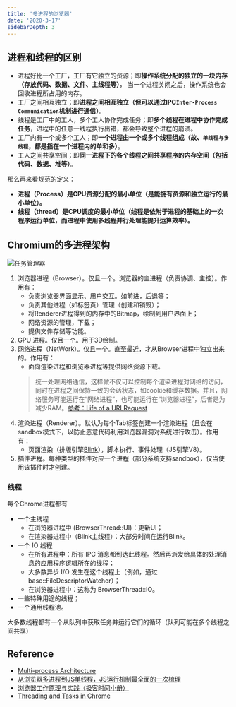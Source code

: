 ```yaml
---
title: '多进程的浏览器'
date: '2020-3-17'
sidebarDepth: 3
---
```


## 进程和线程的区别

- 进程好比一个工厂，工厂有它独立的资源；即**操作系统分配的独立的一块内存（存放代码、数据、文件、主线程等）**，
当一个进程关闭之后，操作系统也会回收进程所占用的内存。
- 工厂之间相互独立；即**进程之间相互独立（但可以通过IPC`Inter-Process Communication`机制进行通信）**。
- 线程是工厂中的工人，多个工人协作完成任务；即**多个线程在进程中协作完成任务**，进程中的任意一线程执行出错，都会导致整个进程的崩溃。
- 工厂内有一个或多个工人；即**一个进程由一个或多个线程组成（故、`单线程与多线程`，都是指在一个进程内的单和多）**。
- 工人之间共享空间；即**同一进程下的各个线程之间共享程序的内存空间（包括代码、数据、堆等）**。

那么再来看规范的定义：

- **进程（Process）是CPU资源分配的最小单位（是能拥有资源和独立运行的最小单位）。**
- **线程（thread）是CPU调度的最小单位（线程是依附于进程的基础上的一次程序运行单位，而进程中使用多线程并行处理能提升运算效率）。**

## Chromium的多进程架构

![任务管理器](../../../.imgs/process-mgmt.png)

1. 浏览器进程（Browser）。仅且一个。浏览器的主进程（负责协调、主控）。作用有：
    - 负责浏览器界面显示、用户交互。如前进，后退等；
    - 负责其他进程（如标签页）管理（创建和销毁）；
    - 将Renderer进程得到的内存中的Bitmap，绘制到用户界面上；
    - 网络资源的管理，下载；
    - 提供文件存储等功能。
2. GPU 进程。仅且一个。用于3D绘制。
3. 网络进程（NetWork）。仅且一个。直至最近，才从Browser进程中独立出来的。作用有：
    - 面向渲染进程和浏览器进程等提供网络资源下载。
    > 统一处理网络通信，这样做不仅可以控制每个渲染进程对网络的访问，同时在进程之间保持一致的会话状态，如cookie和缓存数据。并且，网络服务可能运行在“网络进程”，也可能运行在“浏览器进程”，后者是为减少RAM。[参考：Life of a URLRequest](https://chromium.googlesource.com/chromium/src/+/refs/heads/main/net/docs/life-of-a-url-request.md#request-starts-in-some-non_network_process)
4. 渲染进程（Renderer）。默认为每个Tab标签创建一个渲染进程（且会在sandbox模式下，以防止恶意代码利用浏览器漏洞对系统进行攻击）。作用有：
    - 页面渲染（排版引擎[Blink](https://www.chromium.org/blink)），脚本执行、事件处理（JS引擎V8）。
5. 插件进程。每种类型的插件对应一个进程（部分系统支持sandbox），仅当使用该插件时才创建。

### 线程

每个Chrome进程都有

- 一个主线程
  - 在浏览器进程中 (BrowserThread::UI)：更新UI；
  - 在渲染器进程中（Blink主线程）：大部分时间在运行Blink。
- 一个 IO 线程
  - 在所有进程中：所有 IPC 消息都到达此线程。然后再派发给具体的处理消息的应用程序逻辑所在的线程；
  - 大多数异步 I/O 发生在这个线程上（例如，通过 base::FileDescriptorWatcher）；
  - 在浏览器进程中：这称为 BrowserThread::IO。
- 一些特殊用途的线程；
- 一个通用线程池。

大多数线程都有一个从队列中获取任务并运行它们的循环（队列可能在多个线程之间共享）

## Reference

- [Multi-process Architecture](https://www.chromium.org/developers/design-documents/multi-process-architecture)
- [从浏览器多进程到JS单线程，JS运行机制最全面的一次梳理](https://segmentfault.com/a/1190000012925872)
- [浏览器工作原理与实践（极客时间小册）](https://time.geekbang.org/column/article/118205)
- [Threading and Tasks in Chrome](https://chromium.googlesource.com/chromium/src/+/refs/heads/main/docs/threading_and_tasks.md)
